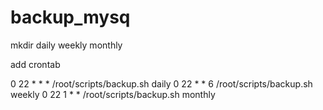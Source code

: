 # backup_mysq

mkdir daily weekly monthly

add crontab 

0 22 * * * /root/scripts/backup.sh daily
0 22 * * 6 /root/scripts/backup.sh weekly
0 22 1 * * /root/scripts/backup.sh monthly


